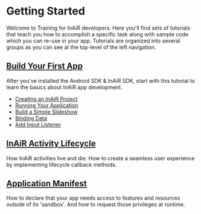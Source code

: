 Getting Started
===============

Welcome to Training for InAiR developers. Here you'll find sets of tutorials that teach you how to accomplish a specific task along with sample code which you can re-use in your app. Tutorials are organized into several groups as you can see at the top-level of the left navigation.

[Build Your First App](1-build-your-first-app/README.md)
---------------------
After you've installed the Android SDK & InAiR SDK, start with this tutorial to learn the basics about InAiR app development.

- [Creating an InAiR Project](1-build-your-first-app/1-creating-an-inair-project.md)
- [Running Your Application](1-build-your-first-app/2-running-your-application.md)
- [Build a Simple Slideshow](1-build-your-first-app/3-build-a-simple-slideshow.md)
- [Binding Data](1-build-your-first-app/4-binding-data.md)
- [Add Input Listener](1-build-your-first-app/5-add-input-listener.md)

[InAiR Activity Lifecycle](2-inair-activity-lifecycle.md)
---------------------
How InAiR activities live and die. How to create a seamless user experience by implementing lifecycle callback methods.

[Application Manifest](3-application-manifest.md)
----------------------
How to declare that your app needs access to features and resources outside of its 'sandbox'. And how to request those privileges at runtime.